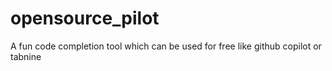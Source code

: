# opensource_pilot
A fun code completion tool which can be used for free like github copilot or tabnine 
